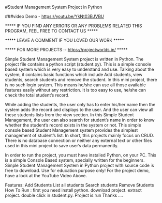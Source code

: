 #Student Management System Project in Python


###video Demo - https://youtu.be/YkNt03BJVBU

***** IF YOU FIND ANY ERRORS OR ANY PROBLEMS RELATED THIS PROGRAM, FEEL FREE TO CONTACT US *****  


***** LEAVE A COMMENT IF YOU LOVED OUR WORK *****


***** FOR MORE PROJECTS :- https://projectworlds.in/ *****




Simple Student Management System project is written in Python. The project file contains a python script (student.py). This is a simple console based system which is very easy to understand and use. Talking about the system, it contains basic functions which include Add students, view students, search students and remove the student. In this mini project, there is no such login system. This means he/she can use all those available features easily without any restriction. It is too easy to use, he/she can check the total student’s record.

While adding the students, the user only has to enter his/her name then the system adds the record and displays to the user. And the user can view all these students lists from the view section. In this Simple Student Management, the user can also search for student’s name in order to know whether the student’s record exists in the system or not. This simple console based Student Management system provides the simplest management of student’s list. In short, this projects mainly focus on CRUD. There is no database connection or neither any external text or other files used in this mini project to save user’s data permanently.

In order to run the project, you must have installed Python, on your PC. This is a simple Console Based system, specially written for the beginners. Simple Student Management System in Python project with source code is free to download. Use for education purpose only! For the project demo, have a look at the YouTube Video Above.

Features:
Add Students
List all students
Search students
Remove Students
How To Run :
first you need install python.
download project.
extract project.
double click in student.py.
Project is run
Thanks ....
